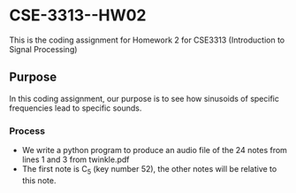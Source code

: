 # CSE-3313--HW02
This is the coding assignment for Homework 2 for CSE3313 (Introduction to Signal Processing) 


## Purpose
In this coding assignment, our purpose is to see how sinusoids of specific frequencies lead to specific sounds.

### Process
* We write a python program to produce an audio file of the 24 notes from lines 1 and 3 from twinkle.pdf
* The first note is C<sub>5</sub> (key number 52), the other notes will be relative to this note.


